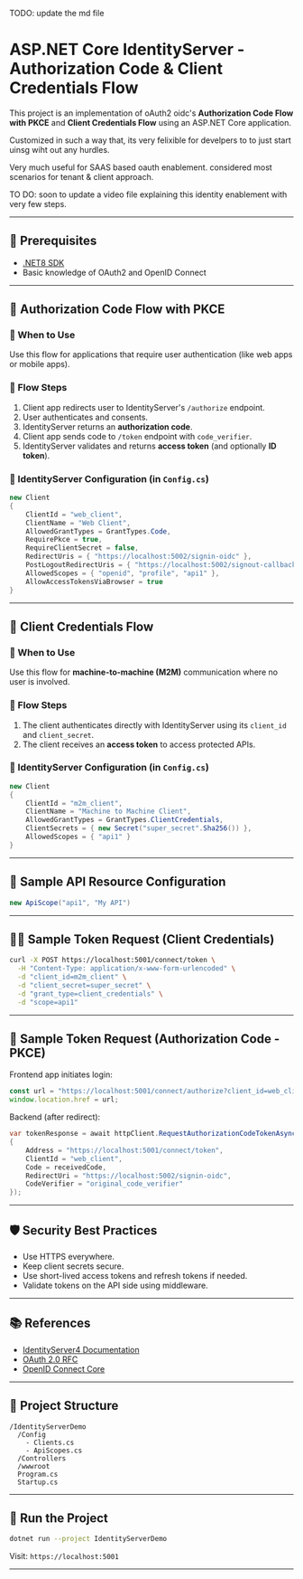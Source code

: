 
TODO: update the md file

# ASP.NET Core IdentityServer - Authorization Code & Client Credentials Flow

This project is an implementation of oAuth2 oidc's **Authorization Code Flow with PKCE** and **Client Credentials Flow** using an ASP.NET Core application.

Customized in such a way that, its very felixible for develpers to to just start uinsg wiht out any hurdles.

Very much useful for SAAS based oauth enablement. considered most scenarios for tenant & client approach.

TO DO: soon to update a video file explaining this identity enablement with very few steps.

---

## 🔧 Prerequisites

- [.NET8 SDK](https://dotnet.microsoft.com/download)
- Basic knowledge of OAuth2 and OpenID Connect

---

## 📌 Authorization Code Flow with PKCE

### 🔹 When to Use

Use this flow for applications that require user authentication (like web apps or mobile apps).

### 🔹 Flow Steps

1. Client app redirects user to IdentityServer's `/authorize` endpoint.
2. User authenticates and consents.
3. IdentityServer returns an **authorization code**.
4. Client app sends code to `/token` endpoint with `code_verifier`.
5. IdentityServer validates and returns **access token** (and optionally **ID token**).

### 🔹 IdentityServer Configuration (in `Config.cs`)

```csharp
new Client
{
    ClientId = "web_client",
    ClientName = "Web Client",
    AllowedGrantTypes = GrantTypes.Code,
    RequirePkce = true,
    RequireClientSecret = false,
    RedirectUris = { "https://localhost:5002/signin-oidc" },
    PostLogoutRedirectUris = { "https://localhost:5002/signout-callback-oidc" },
    AllowedScopes = { "openid", "profile", "api1" },
    AllowAccessTokensViaBrowser = true
}
```

---

## 📌 Client Credentials Flow

### 🔹 When to Use

Use this flow for **machine-to-machine (M2M)** communication where no user is involved.

### 🔹 Flow Steps

1. The client authenticates directly with IdentityServer using its `client_id` and `client_secret`.
2. The client receives an **access token** to access protected APIs.

### 🔹 IdentityServer Configuration (in `Config.cs`)

```csharp
new Client
{
    ClientId = "m2m_client",
    ClientName = "Machine to Machine Client",
    AllowedGrantTypes = GrantTypes.ClientCredentials,
    ClientSecrets = { new Secret("super_secret".Sha256()) },
    AllowedScopes = { "api1" }
}
```

---

## 🧪 Sample API Resource Configuration

```csharp
new ApiScope("api1", "My API")
```

---

## 🧑‍💻 Sample Token Request (Client Credentials)

```bash
curl -X POST https://localhost:5001/connect/token \
  -H "Content-Type: application/x-www-form-urlencoded" \
  -d "client_id=m2m_client" \
  -d "client_secret=super_secret" \
  -d "grant_type=client_credentials" \
  -d "scope=api1"
```

---

## 🔐 Sample Token Request (Authorization Code - PKCE)

Frontend app initiates login:

```js
const url = "https://localhost:5001/connect/authorize?client_id=web_client&redirect_uri=https://localhost:5002/signin-oidc&response_type=code&scope=openid profile api1&code_challenge=xyz123&code_challenge_method=S256";
window.location.href = url;
```

Backend (after redirect):

```csharp
var tokenResponse = await httpClient.RequestAuthorizationCodeTokenAsync(new AuthorizationCodeTokenRequest
{
    Address = "https://localhost:5001/connect/token",
    ClientId = "web_client",
    Code = receivedCode,
    RedirectUri = "https://localhost:5002/signin-oidc",
    CodeVerifier = "original_code_verifier"
});
```

---

## 🛡️ Security Best Practices

- Use HTTPS everywhere.
- Keep client secrets secure.
- Use short-lived access tokens and refresh tokens if needed.
- Validate tokens on the API side using middleware.

---

## 📚 References

- [IdentityServer4 Documentation](https://identityserver4.readthedocs.io/)
- [OAuth 2.0 RFC](https://datatracker.ietf.org/doc/html/rfc6749)
- [OpenID Connect Core](https://openid.net/specs/openid-connect-core-1_0.html)

---

## 📁 Project Structure

```
/IdentityServerDemo
  /Config
    - Clients.cs
    - ApiScopes.cs
  /Controllers
  /wwwroot
  Program.cs
  Startup.cs
```

---

## 🚀 Run the Project

```bash
dotnet run --project IdentityServerDemo
```

Visit: `https://localhost:5001`

---
